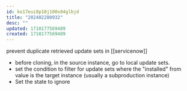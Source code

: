 ```yaml
---
id: ko17eui8p10j100s04glbjd
title: "202402280932"
desc: ""
updated: 1710177569489
created: 1710177569489
---
```

prevent duplicate retrieved update sets in [[servicenow]] 
- before cloning, in the source instance, go to local update sets. 
- set the condition to filter for update sets where the "installed" from value is the target instance (usually a subproduction instance)
- Set the state to ignore

